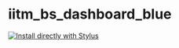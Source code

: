 # iitm_bs_dashboard_blue
[![Install directly with Stylus](https://img.shields.io/badge/Install%20directly%20with-Stylus-00adad.svg)](https://github.com/5ovit/iitm_bs_dashboard_blue/raw/main/iitm_bs_dashboard_blue.user.css)
